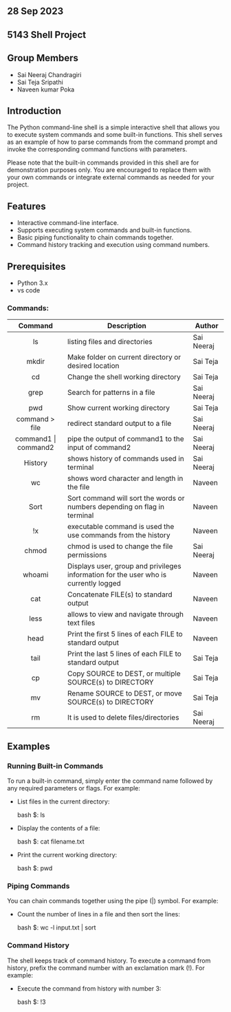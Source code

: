 ## 28 Sep 2023

## 5143 Shell Project

## Group Members
- Sai Neeraj Chandragiri
- Sai Teja Sripathi
- Naveen kumar Poka
  
## Introduction

The Python command-line shell is a simple interactive shell that allows you to execute system commands and some built-in functions. This shell serves as an example of how to parse commands from the command prompt and invoke the corresponding command functions with parameters.

Please note that the built-in commands provided in this shell are for demonstration purposes only. You are encouraged to replace them with your own commands or integrate external commands as needed for your project.

## Features

- Interactive command-line interface.
- Supports executing system commands and built-in functions.
- Basic piping functionality to chain commands together.
- Command history tracking and execution using command numbers.

## Prerequisites

- Python 3.x
- vs code


### Commands:


|   Command   | Description | Author | 
| :---: | ----------- | ---------------------- |   
|ls|	listing files and directories |Sai Neeraj	|
|mkdir|	Make folder  on current directory or desired location|Sai Teja	|
|cd	|Change the shell working directory |Sai Teja	|
|grep	|Search for patterns in a  file |Sai Neeraj	|
|pwd	|Show current working directory |Sai Teja	|
|command > file	| redirect standard output to a file | Sai Neeraj| 
|command1 \| command2	|pipe the output of command1 to the input of command2| Sai Neeraj |
| History  | shows history of commands used in terminal | Sai Neeraj |   
| wc | shows word character and length  in the file | Naveen |  |
|Sort | Sort command will sort the words or numbers depending on flag in terminal | Naveen|
|!x |  executable command is used the use commands from the history |Naveen |
|chmod| chmod is used to change the file permissions |Sai Neeraj |
| whoami | Displays user, group and privileges information for the user who is currently logged | Naveen|
|cat|	 Concatenate FILE(s) to standard output |Naveen|
|less|allows to view and navigate through text files |Naveen|
|head|Print the first 5 lines of each FILE to standard output |Naveen|
|tail|Print the last 5 lines of each FILE to standard output |Sai Teja|
|cp|Copy SOURCE to DEST, or multiple SOURCE(s) to DIRECTORY| Sai Teja |
|mv| Rename SOURCE to DEST, or move SOURCE(s) to DIRECTORY | Sai Teja |
|rm|It is used to delete files/directories|Sai Neeraj|

## Examples

### Running Built-in Commands

To run a built-in command, simply enter the command name followed by any required parameters or flags. For example:

- List files in the current directory:

  bash
  $: ls
  

- Display the contents of a file:

  bash
  $: cat filename.txt
  

- Print the current working directory:

  bash
  $: pwd
  

### Piping Commands

You can chain commands together using the pipe (|) symbol. For example:

- Count the number of lines in a file and then sort the lines:

  bash
  $: wc -l input.txt | sort







### Command History

The shell keeps track of command history. To execute a command from history, prefix the command number with an exclamation mark (!). For example:

- Execute the command from history with number 3:

  bash
  $: !3


